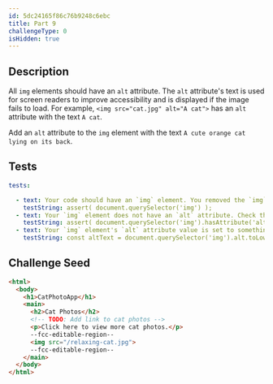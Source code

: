 ```yaml
---
id: 5dc24165f86c76b9248c6ebc
title: Part 9
challengeType: 0
isHidden: true
---
```


## Description
<section id='description'>

All `img` elements should have an `alt` attribute. The `alt` attribute's text is used for screen readers to improve accessibility and is displayed if the image fails to load.  For example, `<img src="cat.jpg" alt="A cat">` has an `alt` attribute with the text `A cat`.

Add an `alt` attribute to the `img` element with the text `A cute orange cat lying on its back`.

</section>

## Tests
<section id='tests'>

```yml
tests:

  - text: Your code should have an `img` element. You removed the `img` element from an earlier step.
    testString: assert( document.querySelector('img') );
  - text: Your `img` element does not have an `alt` attribute. Check that there is a space after the opening tag's name and/or there are spaces before all attribute names.
    testString: assert( document.querySelector('img').hasAttribute('alt') );
  - text: Your `img` element's `alt` attribute value is set to something other than 'A cute orange cat lying on its back'. Make sure the `alt` attribute's value is surrounded with quotation marks.
    testString: const altText = document.querySelector('img').alt.toLowerCase().replace(/\s+/g, ' '); assert( altText.match(/A cute orange cat lying on its back\.?$/i) );

```

</section>

## Challenge Seed
<section id='challengeSeed'>

<div id='html-seed'>

```html
<html>
  <body>
    <h1>CatPhotoApp</h1>
    <main>
      <h2>Cat Photos</h2>
      <!-- TODO: Add link to cat photos -->
      <p>Click here to view more cat photos.</p>
      --fcc-editable-region--
      <img src="/relaxing-cat.jpg">
      --fcc-editable-region--
    </main>
  </body>
</html>
```

</div>
</section>
